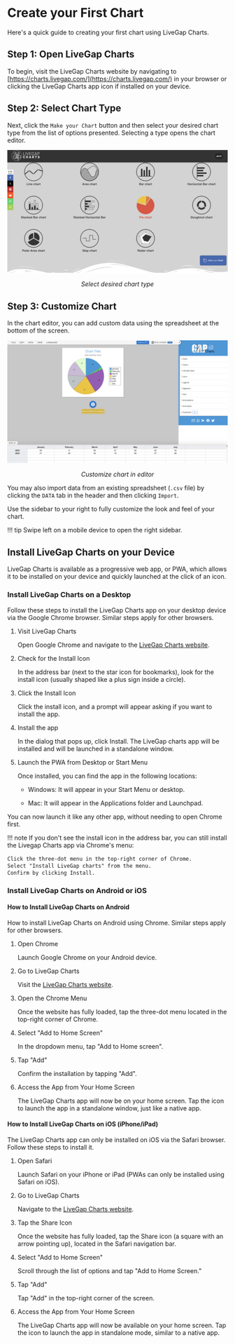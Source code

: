 # Create your First Chart

Here's a quick guide to creating your first chart using LiveGap Charts.

## Step 1: Open LiveGap Charts

To begin, visit the LiveGap Charts website by navigating to [https://charts.livegap.com/](https://charts.livegap.com/) in your browser or clicking the LiveGap Charts app icon if installed on your device.

## Step 2: Select Chart Type

Next, click the `Make your Chart` button and then select your desired chart type from the list of options presented. Selecting a type opens the chart editor.

![Select Chart](assets/images/select-chart.png)

<p align="center"><em>Select desired chart type</em></p>

## Step 3: Customize Chart

In the chart editor, you can add custom data using the spreadsheet at the bottom of the screen.

![Customize Chart](assets/images/chart-editor.png)

<p align="center"><em>Customize chart in editor</em></p>

You may also import data from an existing spreadsheet (`.csv` file) by clicking the `DATA` tab in the header and then clicking `Import`.

Use the sidebar to your right to fully customize the look and feel of your chart.

!!! tip
    Swipe left on a mobile device to open the right sidebar.

## Install LiveGap Charts on your Device

LiveGap Charts is available as a progressive web app, or PWA, which allows it to be installed on your device and quickly launched at the click of an icon. 

### Install LiveGap Charts on a Desktop

Follow these steps to install the LiveGap Charts app on your desktop device via the Google Chrome browser. Similar steps apply for other browsers.

1. Visit LiveGap Charts

    Open Google Chrome and navigate to the [LiveGap Charts website](https://charts.livegap.com/).

2. Check for the Install Icon

    In the address bar (next to the star icon for bookmarks), look for the install icon (usually shaped like a plus sign inside a circle). 

3. Click the Install Icon

    Click the install icon, and a prompt will appear asking if you want to install the app.

4. Install the app

    In the dialog that pops up, click Install. The LiveGap charts app will be installed and will be launched in a standalone window.

5. Launch the PWA from Desktop or Start Menu

    Once installed, you can find the app in the following locations:

    * Windows: It will appear in your Start Menu or desktop.

    * Mac: It will appear in the Applications folder and Launchpad.

You can now launch it like any other app, without needing to open Chrome first.

!!! note
    If you don't see the install icon in the address bar, you can still install the Livegap Charts app via Chrome's menu:

    Click the three-dot menu in the top-right corner of Chrome.
    Select "Install LiveGap charts" from the menu.
    Confirm by clicking Install.

### Install LiveGap Charts on Android or iOS

#### How to Install LiveGap Charts on Android

How to install LiveGap Charts on Android using Chrome. Similar steps apply for other browsers.

1. Open Chrome

    Launch Google Chrome on your Android device.

2. Go to LiveGap Charts

    Visit the [LiveGap Charts website](https://charts.livegap.com/).

3. Open the Chrome Menu

    Once the website has fully loaded, tap the three-dot menu located in the top-right corner of Chrome.

4. Select "Add to Home Screen"

    In the dropdown menu, tap "Add to Home screen".

5. Tap "Add"

    Confirm the installation by tapping "Add".

6. Access the App from Your Home Screen

    The LiveGap Charts app will now be on your home screen.
    Tap the icon to launch the app in a standalone window, just like a native app.

#### How to Install LiveGap Charts on iOS (iPhone/iPad)

The LiveGap Charts app can only be installed on iOS via the Safari browser. Follow these steps to install it.

1. Open Safari

    Launch Safari on your iPhone or iPad (PWAs can only be installed using Safari on iOS).

2. Go to LiveGap Charts

    Navigate to the [LiveGap Charts website](https://charts.livegap.com/).

3. Tap the Share Icon

    Once the website has fully loaded, tap the Share icon (a square with an arrow pointing up), located in the Safari navigation bar.

4. Select "Add to Home Screen"

    Scroll through the list of options and tap "Add to Home Screen."

5. Tap "Add"

    Tap "Add" in the top-right corner of the screen.

6. Access the App from Your Home Screen

    The LiveGap Charts app will now be available on your home screen.
    Tap the icon to launch the app in standalone mode, similar to a native app.
